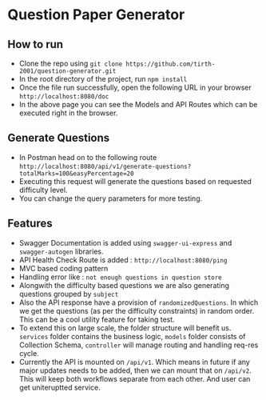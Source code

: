 # Question Paper Generator

## How to run

- Clone the repo using `git clone https://github.com/tirth-2001/question-generator.git`
- In the root directory of the project, run `npm install`
- Once the file run successfully, open the following URL in your browser `http://localhost:8080/doc`
- In the above page you can see the Models and API Routes which can be executed right in the browser.

## Generate Questions

- In Postman head on to the following route `http://localhost:8080/api/v1/generate-questions?totalMarks=100&easyPercentage=20`
- Executing this request will generate the questions based on requested difficulty level.
- You can change the query parameters for more testing.

## Features

- Swagger Documentation is added using `swagger-ui-express` and `swagger-autogen` libraries.
- API Health Check Route is added : `http://localhost:8080/ping`
- MVC based coding pattern
- Handling error like : `not enough questions in question store`
- Alongwith the difficulty based questions we are also generating questions grouped by `subject`
- Also the API response have a provision of `randomizedQuestions`. In which we get the questions (as per the difficulty constraints) in random order. This can be a cool utility feature for taking test.
- To extend this on large scale, the folder structure will benefit us. `services` folder contains the business logic, `models` folder consists of Collection Schema, `controller` will manage routing and handling req-res cycle.
- Currently the API is mounted on `/api/v1`. Which means in future if any major updates needs to be added, then we can mount that on `/api/v2`. This will keep both workflows separate from each other. And user can get uniteruptted service.
